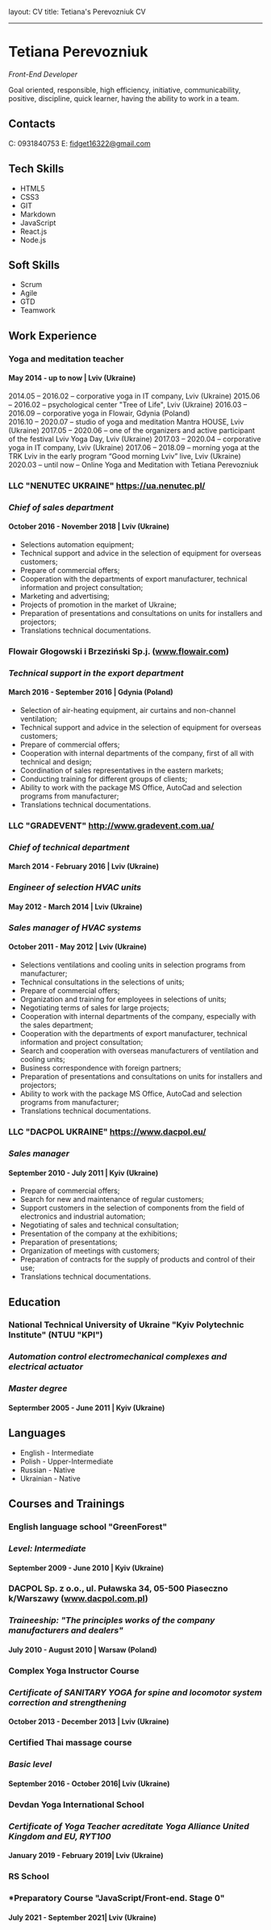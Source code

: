 layout: CV
title: Tetiana's Perevozniuk CV
___
# **Tetiana Perevozniuk**
*Front-End Developer*

Goal oriented, responsible, high efficiency, initiative, communicability, positive, discipline, quick learner, having the ability to work in a team.

## **Contacts**
C: 0931840753
E: fidget16322@gmail.com

## **Tech Skills**
* HTML5
* CSS3
* GIT
* Markdown
* JavaScript
* React.js
* Node.js

## **Soft Skills**
* Scrum
* Agile
* GTD
* Teamwork

## **Work Experience**

### **Yoga and meditation teacher**
#### May 2014 - up to now | Lviv (Ukraine)
2014.05 – 2016.02 – corporative yoga in IT company, Lviv (Ukraine)
2015.06 – 2016.02 – psychological center "Tree of Life", Lviv (Ukraine)
2016.03 – 2016.09 – corporative yoga in Flowair, Gdynia (Poland) 	
2016.10 – 2020.07 – studio of yoga and meditation Mantra HOUSE, Lviv (Ukraine)
2017.05 – 2020.06 – one of the organizers and active participant of the festival Lviv Yoga Day, Lviv (Ukraine) 
2017.03 – 2020.04 – corporative yoga in IT company, Lviv (Ukraine)
2017.06 – 2018.09 – morning yoga at the TRK Lviv in the early program “Good morning Lviv” live, Lviv (Ukraine) 
2020.03 – until now – Online Yoga and Meditation with Tetiana Perevozniuk

### **LLC "NENUTEC UKRAINE" https://ua.nenutec.pl/**
### *Chief of sales department* 
#### October 2016 - November 2018 | Lviv (Ukraine)
* Selections automation equipment;
* Technical support and advice in the selection of equipment for overseas customers;
* Prepare of commercial offers;
* Cooperation with the departments of export manufacturer, technical
information and project consultation;
* Marketing and advertising;
* Projects of promotion in the market of Ukraine;
* Preparation of presentations and consultations on units for installers and projectors;
* Translations technical documentations.

### **Flowair Głogowski i Brzeziński Sp.j. (www.flowair.com)**
### *Technical support in the export department*
#### March 2016 - September 2016 | Gdynia (Poland)
* Selection of air-heating equipment, air curtains and non-channel ventilation;
* Technical support and advice in the selection of equipment for overseas customers;
* Prepare of commercial offers;
* Cooperation with internal departments of the company, first of all with technical and design;
* Coordination of sales representatives in the eastern markets;
* Conducting training for different groups of clients;
* Ability to work with the package MS Office, AutoCad and selection
programs from manufacturer;
* Translations technical documentations.

### **LLC "GRADEVENT" http://www.gradevent.com.ua/**
### *Chief of technical department*
#### March 2014 - February 2016 | Lviv (Ukraine)
### *Engineer of selection HVAC units*
#### May 2012 - March 2014 | Lviv (Ukraine)
### *Sales manager of HVAC systems*
#### October 2011 - May 2012 | Lviv (Ukraine)
* Selections ventilations and cooling units in selection programs from
manufacturer;
* Technical consultations in the selections of units;
* Prepare of commercial offers;
* Organization and training for employees in selections of units;
* Negotiating terms of sales for large projects;
* Cooperation with internal departments of the company, especially with the sales department;
* Cooperation with the departments of export manufacturer, technical
information and project consultation;
* Search and cooperation with overseas manufacturers of ventilation and cooling units;
* Business correspondence with foreign partners;
* Preparation of presentations and consultations on units for installers and projectors;
* Ability to work with the package MS Office, AutoCad and selection
programs from manufacturer;
* Translations technical documentations.

### **LLC "DACPOL UKRAINE" https://www.dacpol.eu/**
### *Sales manager*
#### September 2010 - July 2011 | Kyiv (Ukraine)
* Prepare of commercial offers;
* Search for new and maintenance of regular customers;
* Support customers in the selection of components from the field of
electronics and industrial automation;
* Negotiating of sales and technical consultation;
* Presentation of the company at the exhibitions;
* Preparation of presentations;
* Organization of meetings with customers;
* Preparation of contracts for the supply of products and control of their use;
* Translations technical documentations.


## **Education**
### **National Technical University of Ukraine "Kyiv Polytechnic Institute" (NTUU "KPI")** 
### *Automation control electromechanical complexes and electrical actuator*
### *Master degree*
#### Septermber 2005 - June 2011 | Kyiv (Ukraine)

## **Languages**
* English - Intermediate
* Polish - Upper-Intermediate
* Russian - Native
* Ukrainian - Native

## **Courses and Trainings**
### **English language school "GreenForest"** 
### *Level: Intermediate*
#### September 2009 - June 2010 | Kyiv (Ukraine)
### **DACPOL Sp. z o.o., ul. Puławska 34, 05-500 Piaseczno k/Warszawy (www.dacpol.com.pl)**
### *Traineeship: "The principles works of the company manufacturers and dealers"*
#### July 2010 - August 2010 | Warsaw (Poland)
### **Complex Yoga Instructor Course**
### *Certificate of SANITARY YOGA for spine and locomotor system correction and strengthening*
#### October 2013 - December 2013 | Lviv (Ukraine)
### **Сertified Thai massage course**
### *Basic level*
#### September 2016 - October 2016| Lviv (Ukraine)
### **Devdan Yoga International School**
### *Certificate of Yoga Teacher acreditate Yoga Alliance United Kingdom and EU, RYT100*
#### January 2019 - February 2019| Lviv (Ukraine)
### **RS School**
### *Preparatory Course "JavaScript/Front-end. Stage 0"
#### July 2021 - September 2021| Lviv (Ukraine)
